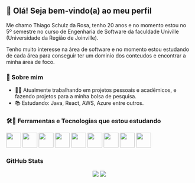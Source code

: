 ## 👋 Olá! Seja bem-vindo(a) ao meu perfil

Me chamo Thiago Schulz da Rosa, tenho 20 anos e no momento estou no 5º semestre no curso de Engenharia de Software da faculdade Univille (Universidade da Região de Joinville).

Tenho muito interesse na área de software e no momento estou estudando de cada área para conseguir ter um dominio dos conteudos e encontrar a minha área de foco.

### 💬 Sobre mim
- 🏃‍♂️ Atualmente trabalhando em projetos pessoais e acadêmicos, e fazendo projetos para a minha bolsa de pesquisa.
- 📚 Estudando: Java, React, AWS, Azure entre outros.

### 🛠️📖 Ferramentas e Tecnologias que estou estudando
<p align="left">     
  <img height="40" src="https://cdn.jsdelivr.net/gh/devicons/devicon/icons/figma/figma-original.svg" />
  <img height="40" src="https://cdn.jsdelivr.net/gh/devicons/devicon/icons/git/git-original.svg" /> 
  <img height="40" src="https://cdn.jsdelivr.net/gh/devicons/devicon/icons/arduino/arduino-original.svg" />
  <img height="40" src="https://cdn.jsdelivr.net/gh/devicons/devicon/icons/python/python-original.svg" />
  <img height="40" src="https://cdn.jsdelivr.net/gh/devicons/devicon/icons/azure/azure-original.svg" />
  <img height="40" src="https://cdn.jsdelivr.net/gh/devicons/devicon/icons/amazonwebservices/amazonwebservices-original-wordmark.svg" />
  <img height="40" src="https://cdn.jsdelivr.net/gh/devicons/devicon/icons/java/java-original.svg" />
  <img height="40" src="https://cdn.jsdelivr.net/gh/devicons/devicon/icons/javascript/javascript-original.svg" />
  <img height="40" src="https://cdn.jsdelivr.net/gh/devicons/devicon/icons/react/react-original.svg" />
</p>

### GitHub Stats
<div align="center">
  <img src="https://github-readme-stats.vercel.app/api/top-langs/?username=ThiagoSchulzRs&layout=compact&langs_count=7&theme=dracula" />
  <img src="https://github-readme-stats.vercel.app/api?username=ThiagoSchulzRs&show_icons=true&theme=dracula&include_all_commits=true&count_private=true" />
</div>
